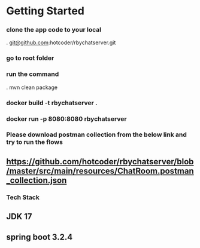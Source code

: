 # Getting Started

### clone the app code to your local 
  . git@github.com:hotcoder/rbychatserver.git
### go to root folder
### run the command 
  . mvn clean package
###  docker build -t rbychatserver .
### docker run -p 8080:8080 rbychatserver
### Please download postman collection from the below link and try to run the flows
  ## https://github.com/hotcoder/rbychatserver/blob/master/src/main/resources/ChatRoom.postman_collection.json

### Tech Stack
  ## JDK 17
  ## spring boot 3.2.4


